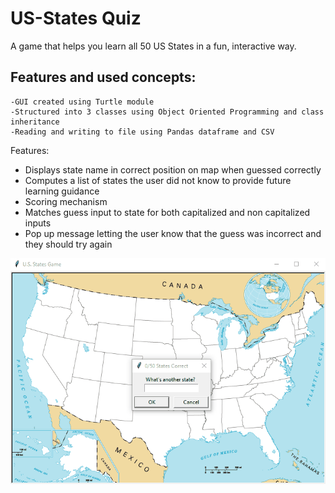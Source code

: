 # US-States Quiz
A game that helps you learn all 50 US States in a fun, interactive way.

## Features and used concepts:

    -GUI created using Turtle module
    -Structured into 3 classes using Object Oriented Programming and class inheritance
    -Reading and writing to file using Pandas dataframe and CSV

Features:
- Displays state name in correct position on map when guessed correctly
- Computes a list of states the user did not know to provide future learning guidance
- Scoring mechanism
- Matches guess input to state for both capitalized and non capitalized inputs
- Pop up message letting the user know that the guess was incorrect and they should try again


![](https://github.com/tudorobretin/US-States-quiz-GUI/blob/master/US-States.gif)
